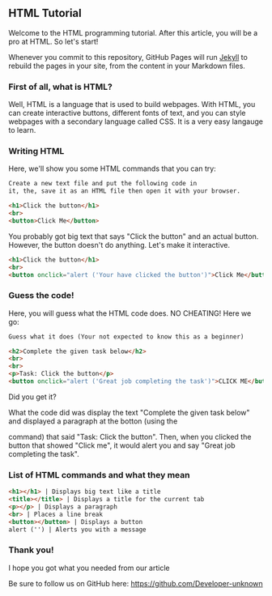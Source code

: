 ## HTML Tutorial

Welcome to the HTML programming tutorial.
After this article, you will be a pro at HTML. So let's start!

Whenever you commit to this repository, GitHub Pages will run [Jekyll](https://jekyllrb.com/) to rebuild the pages in your site, from the content in your Markdown files.

### First of all, what is HTML?

Well, HTML is a language that is used to build webpages.
With HTML, you can create interactive buttons, different fonts of text, and you can style webpages with a secondary language called CSS.
It is a very easy langauge to learn.

### Writing HTML

Here, we'll show you some HTML commands that you can
try:

```markdown
Create a new text file and put the following code in
it, the, save it as an HTML file then open it with your browser.

<h1>Click the button</h1>
<br>
<button>Click Me</button>
```
You probably got big text that says "Click the button"
and an actual button. However, the button doesn't do anything.
Let's make it interactive.

```markdown
<h1>Click the button</h1>
<br>
<button onclick="alert ('Your have clicked the button')">Click Me</button>
```
### Guess the code!

Here, you will guess what the HTML code does. NO CHEATING!
Here we go:

```markdown
Guess what it does (Your not expected to know this as a beginner)

<h2>Complete the given task below</h2>
<br>
<br>
<p>Task: Click the button</p>
<button onclick="alert ('Great job completing the task')">CLICK ME</button>
```

Did you get it?

What the code did was display the text "Complete the given task below"
and displayed a paragraph at the botton (using the <p> command) that said "Task: Click the button".
Then, when you clicked the button that showed "Click me", it would alert you and say "Great job completing the task".
  
### List of HTML commands and what they mean

```markdown
<h1></h1> | Displays big text like a title
<title></title> | Displays a title for the current tab
<p></p> | Displays a paragraph
<br> | Places a line break
<button></button> | Displays a button
alert ('') | Alerts you with a message
```



### Thank you!


I hope you got what you needed from our article

Be sure to follow us on GitHub here: https://github.com/Developer-unknown
